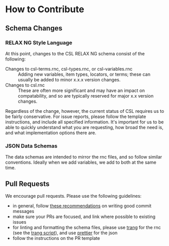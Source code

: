 # How to Contribute

## Schema Changes

### RELAX NG Style Language

At this point, changes to the CSL RELAX NG schema consist of the following:

<dl>
  <dt>Changes to csl-terms.rnc, csl-types.rnc, or csl-variables.rnc</dt>
  <dd>Adding new variables, item types, locators, or terms; these can usually be added to minor x.x.x version changes.</dd>
  <dt>Changes to csl.rnc</dt>
  <dd>These are often more significant and may have an impact on compatability, and so are typically reserved for major x.x version changes.</dd>
</dl>

Regardless of the change, however, the current status of CSL requires us to be fairly conservative. For issue reports, please follow the template instructions, and include all specified information. It's important for us to be able to quickly understand what you are requesting, how broad the need is, and what implementation options there are.

### JSON Data Schemas

The data schemas are intended to mirror the rnc files, and so follow similar conventions. Ideally when we add variables, we add to both at the same time.

## Pull Requests

We encourage pull requests. Please use the following guidelines:

- in general, follow [these recommendations](https://www.freecodecamp.org/news/writing-good-commit-messages-a-practical-guide/) on writing good commit messages
- make sure your PRs are focused, and link where possible to existing issues
- for linting and formatting the schema files, please use [trang](https://github.com/relaxng/jing-trang) for the rnc (see the [trang script](https://github.com/citation-style-language/schema/blob/master/tools/rnc-validate-format.sh)), and use [prettier](https://prettier.io) for the json
- follow  the instructions on the PR template
